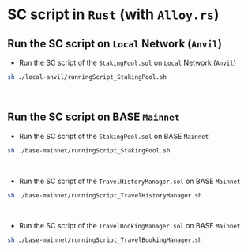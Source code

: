 # SC script in `Rust` (with `Alloy.rs`)

## Run the SC script on `Local` Network (`Anvil`)

- Run the SC script of the `StakingPool.sol` on `Local` Network (`Anvil`)
```bash
sh ./local-anvil/runningScript_StakingPool.sh
```

<br>

## Run the SC script on BASE `Mainnet`
- Run the SC script of the `StakingPool.sol` on BASE `Mainnet`
```bash
sh ./base-mainnet/runningScript_StakingPool.sh
```

<br>

- Run the SC script of the `TravelHistoryManager.sol` on BASE `Mainnet`
```bash
sh ./base-mainnet/runningScript_TravelHistoryManager.sh
```

<br>

- Run the SC script of the `TravelBookingManager.sol` on BASE `Mainnet`
```bash
sh ./base-mainnet/runningScript_TravelBookingManager.sh
```